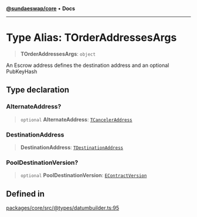 [**@sundaeswap/core**](../../README.md) • **Docs**

***

# Type Alias: TOrderAddressesArgs

> **TOrderAddressesArgs**: `object`

An Escrow address defines the destination address and an optional PubKeyHash

## Type declaration

### AlternateAddress?

> `optional` **AlternateAddress**: [`TCancelerAddress`](TCancelerAddress.md)

### DestinationAddress

> **DestinationAddress**: [`TDestinationAddress`](TDestinationAddress.md)

### PoolDestinationVersion?

> `optional` **PoolDestinationVersion**: [`EContractVersion`](../enumerations/EContractVersion.md)

## Defined in

[packages/core/src/@types/datumbuilder.ts:95](https://github.com/SundaeSwap-finance/sundae-sdk/blob/main/packages/core/src/@types/datumbuilder.ts#L95)
